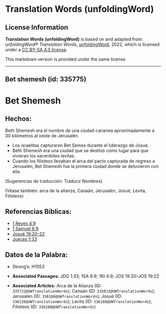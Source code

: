 # Translation Words (unfoldingWord)

## License Information

**Translation Words (unfoldingWord)** is based on and adapted from: _unfoldingWord® Translation Words_, [unfoldingWord](https://unfoldingword.org/utw), 2022, which is licensed under a [CC BY-SA 4.0 license](https://creativecommons.org/licenses/by-sa/4.0/legalcode.en).

This markdown version is provided under the same license.



--------------------------------

## Bet shemesh (id: 335775)

Bet Shemesh
===========

Hechos:
-------

Beth Shemesh era el nombre de una ciudad cananea aproximadamente a 30 kilómetros al oeste de Jerusalén.

* Los israelitas capturaron Bet Semes durante el liderazgo de Josué.
* Beth Shemesh era una ciudad que se destinó como lugar para que vivieran los sacerdotes levitas.
* Cuando los filisteos llevaban el arca del pacto capturada de regreso a Jerusalén, Bet Shemesh fue la primera ciudad donde se detuvieron con ella.

(Sugerencias de traducción: Traducir Nombres)

(Véase también: arca de la alianza, Canaán, Jerusalén, Josué, Levita, Filisteos)

Referencias Bíblicas:
---------------------

* [1 Reyes 4:9](https://ref.ly/1Kgs4:9)
* [1 Samuel 6:9](https://ref.ly/1Sam6:9)
* [Josué 19:20–22](https://ref.ly/Josh19:20-Josh19:22)
* [Jueces 1:33](https://ref.ly/Judg1:33)

Datos de la Palabra:
--------------------

* Strong’s: H1053

* **Associated Passages:** JDG 1:33; 1SA 6:9; 1KI 4:9; JOS 19:20–JOS 19:22
* **Associated Articles:** Arca de la Alianza (ID: `335722@UWTranslationWords`); Canaán (ID: `335813@UWTranslationWords`); Jerusalén (ID: `336106@UWTranslationWords`); Josué (ID: `336126@UWTranslationWords`); Levita (ID: `336168@UWTranslationWords`); Filisteos (ID: `336288@UWTranslationWords`)

